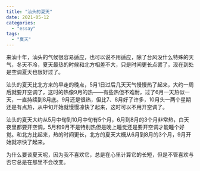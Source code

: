 ```yaml
---
title: "汕头的夏天"
date: 2021-05-12
categories: 
  - "essay"
tags: 
  - "夏天"
---
```


来汕十年，汕头的气候很容易适应，也可以说不用适应，除了台风没什么特殊的天气，冬天不冷，夏天最热的时候和北方相差不大，只是时间更长点罢了，现在到处是空调夏天也很好过了。

汕头的夏天比北方来的早走的晚点，5月1日过后几天天气慢慢热了起来，大约一周后就要开空调了，这时的热像9月的热——有些热但不难耐，过了6月一天热似一天，一直持续到8月底。9月还是很热，但比7、8月好了许多，10月头一两个星期还是有点热，从中旬开始就慢慢凉快了起来，这时可以不用开空调了。

汕头的夏天大约从5月中旬到10月中旬有5个月，6月到8月的3个月非常热，白天夜里都要开空调，5月和9月不是特别热但是晚上睡觉还是要开空调才能睡个好觉。和北方比起来，热的时间更长，北方的夏天大概从6月到8月的3个月，9月开始就凉快了起来。

为什么要谈夏天呢，因为我不喜欢它，总是在心里计算它的长短，但是不管喜欢与否它总是在那里不会改变。
